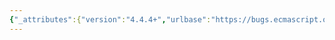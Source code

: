 ```yaml
---
{"_attributes":{"version":"4.4.4+","urlbase":"https://bugs.ecmascript.org/","maintainer":"dherman@mozilla.com"},"bug":{"bug_id":81,"creation_ts":"2011-03-26 23:23:00 -0700","short_desc":"Case of hex digits in evaluation of JSON.stringify(\"\\u000E\") isn't precisely specified","delta_ts":"2015-10-03 18:51:52 -0700","product":"ECMA-262, Editions 5 and 5.1","component":"technical content","version":"other","rep_platform":"All","op_sys":"All","bug_status":"RESOLVED","resolution":"FIXED","bug_severity":"enhancement","blocked":160,"everconfirmed":true,"reporter":{"uid":"jwalden+beo","name":"Jeff Walden (remove +beo to mail)"},"assigned_to":{"uid":"allen","name":"Allen Wirfs-Brock"},"cc":"brterlso","long_desc":[{"commentid":175,"comment_count":0,"who":{"uid":"jwalden+beo","name":"Jeff Walden (remove +beo to mail)"},"bug_when":"2011-03-26 23:23:10 -0700","thetext":"Per spec which is correct behavior?\n\n  assert(JSON.stringify(\"\\u000E\") === '\"\\\\u000E\"');\n  assert(JSON.stringify(\"\\u000E\") === '\"\\\\u000e\"');\n\nThe spec says this: \"Let hex be the result of converting the numeric code unit value of C to a String of four hexadecimal digits.\"  That seems to permit either -- but why do so?  It's harder to test, and I can't think of a good reason why implementations could want to make different choices here.\n\nEvery browser I can test escapes to lowercase hex, so it seems best to require the produced hexadecimal digits to be lowercase.\n\nI originally raised this on the es5-discuss list:\n\nhttps://mail.mozilla.org/pipermail/es5-discuss/2011-March/003963.html\n\n...receiving the response, \"Unintentional under specification.  You should file a bug at bugs.ecmascript.org\":\n\nhttps://mail.mozilla.org/pipermail/es5-discuss/2011-March/003964.html"},{"commentid":14765,"comment_count":1,"who":{"uid":"brterlso","name":"Brian Terlson"},"bug_when":"2015-10-03 18:51:52 -0700","thetext":"Fixed in ES2015."}]}}
---
```

